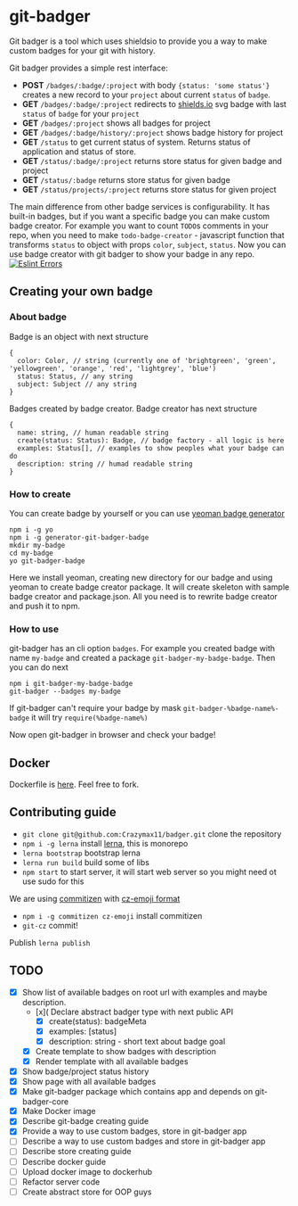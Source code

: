 # git-badger

Git badger is a tool which uses shieldsio to provide you a way to make custom badges for your git with history.

Git badger provides a simple rest interface:
* **POST** `/badges/:badge/:project` with body `{status: 'some status'}` creates a new record to your `project` about current `status` of `badge`.
* **GET** `/badges/:badge/:project` redirects to [shields.io](https://shields.io) svg badge with last `status` of `badge` for your `project`
* **GET** `/badges/:project` shows all badges for project
* **GET** `/badges/:badge/history/:project` shows badge history for project
* **GET** `/status` to get current status of system. Returns status of application and status of store.
* **GET** `/status/:badge/:project` returns store status for given badge and project
* **GET** `/status/:badge` returns store status for given badge
* **GET** `/status/projects/:project` returns store status for given project

The main difference from other badge services is configurability. It has built-in badges, but if you want a specific badge you can make custom badge creator. For example you want to count `TODO`s comments in your repo, when you need to make `todo-badge-creator` - javascript function that transforms `status` to object with props `color`, `subject`, `status`. Now you can use badge creator with git badger to show your badge in any repo.
[![Eslint Errors](http://localhost/badges/eslint-errors/test)](http://localhost/badges/eslint-errors/test)

## Creating your own badge

### About badge
Badge is an object with next structure

```
{
  color: Color, // string (currently one of 'brightgreen', 'green', 'yellowgreen', 'orange', 'red', 'lightgrey', 'blue')
  status: Status, // any string
  subject: Subject // any string
}
```

Badges created by badge creator.
Badge creator has next structure 
```
{
  name: string, // human readable string
  create(status: Status): Badge, // badge factory - all logic is here
  examples: Status[], // examples to show peoples what your badge can do
  description: string // humad readable string
}
```

### How to create

You can create badge by yourself or you can use [yeoman badge generator](http://yeoman.io/)
```
npm i -g yo
npm i -g generator-git-badger-badge
mkdir my-badge
cd my-badge
yo git-badger-badge
```

Here we install yeoman, creating new directory for our badge and using yeoman to create badge creator package. It will create skeleton with sample badge creator and package.json. All you need is to rewrite badge creator and push it to npm.

### How to use

git-badger has an cli option `badges`. For example you created badge with name `my-badge` and created a package `git-badger-my-badge-badge`. Then you can do next
```
npm i git-badger-my-badge-badge
git-badger --badges my-badge
```

If git-badger can't require your badge by mask `git-badger-%badge-name%-badge` it will try `require(%badge-name%)`

Now open git-badger in browser and check your badge!

## Docker

Dockerfile is [here](./packages/git-badger/Dockerfile). Feel free to fork.

## Contributing guide

* `git clone git@github.com:Crazymax11/badger.git` clone the repository
* `npm i -g lerna` install [lerna](https://github.com/lerna/lerna), this is monorepo
* `lerna bootstrap` bootstrap lerna
* `lerna run build` build some of libs
* `npm start` to start server, it will start web server so you might need ot use sudo for this

We are using [commitizen](https://github.com/commitizen/cz-cli) with [cz-emoji format](https://github.com/ngryman/cz-emoji)
* `npm i -g commitizen cz-emoji` install commitizen
* `git-cz` commit!

Publish `lerna publish`

## TODO

- [x] Show list of available badges on root url with examples and maybe description.
    - [x]( Declare abstract badger type with next public API
        - [x] create(status): badgeMeta
        - [x] examples: [status]
        - [x] description: string - short text about badge goal
    - [x] Create template to show badges with description
    - [x] Render template with all available badges

- [x] Show badge/project status history
- [x] Show page with all available badges
- [x] Make git-badger package which contains app and depends on git-badger-core
- [x] Make Docker image
- [x] Describe git-badge creating guide
- [x] Provide a way to use custom badges, store in git-badger app
- [ ] Describe a way to use custom badges and store in git-badger app
- [ ] Describe store creating guide 
- [ ] Describe docker guide
- [ ] Upload docker image to dockerhub
- [ ] Refactor server code
- [ ] Create abstract store for OOP guys
